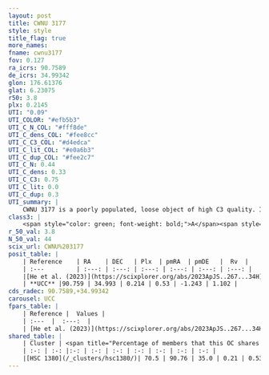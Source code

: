 ```yaml
---
layout: post
title: CWNU 3177
style: style
title_flag: true
more_names: 
fname: cwnu3177
fov: 0.127
ra_icrs: 90.7589
de_icrs: 34.99342
glon: 176.61376
glat: 6.23075
r50: 3.8
plx: 0.2145
UTI: "0.09"
UTI_COLOR: "#efb5b3"
UTI_C_N_COL: "#fff8de"
UTI_C_dens_COL: "#fee8cc"
UTI_C_C3_COL: "#d4edca"
UTI_C_lit_COL: "#e0a6b3"
UTI_C_dup_COL: "#fee2c7"
UTI_C_N: 0.44
UTI_C_dens: 0.33
UTI_C_C3: 0.75
UTI_C_lit: 0.0
UTI_C_dup: 0.3
UTI_summary: |
    CWNU 3177 is a poorly populated, loose object of high C3 quality. It was recently reported in the literature.<br><br><span style="color: #99180f; font-weight: bold;">Warning: </span>This is possibly a duplicated object, which shares a significant percentage of members with at least one previously reported entry.
class3: |
    <span style="color: green; font-weight: bold;">A</span><span style="color: #FFC300; font-weight: bold;">B</span>
r_50_val: 3.8
N_50_val: 44
scix_url: CWNU%203177
posit_table: |
    | Reference    | RA    | DEC   | Plx  | pmRA  | pmDE   |  Rv  |
    | :---         | :---: | :---: | :---: | :---: | :---: | :---: |
    |[He et al. (2023)](https://scixplorer.org/abs/2023ApJS..267...34H) | 90.757 | 34.982 | 0.224 | 0.518 | -1.243 | 1.1 |
    | **UCC** |90.759 | 34.993 | 0.214 | 0.53 | -1.243 | 1.102 | 
cds_radec: 90.7589,+34.99342
carousel: UCC
fpars_table: |
    | Reference |  Values |
    | :---  |  :---:  |
    | [He et al. (2023)](https://scixplorer.org/abs/2023ApJS..267...34H) | `A0=1.8, m-M=13.25, logA=8.6` |
shared_table: |
    | Cluster | <span title="Percentage of members that this OC shares with the ones listed">%</span>   | RA   | DEC   | Plx   | pmRA  | pmDE  | Rv | UTI |
    | :-: | :-: |:-: | :-: | :-: | :-: | :-: | :-: | :-: |
    |[HSC 1380](/_clusters/hsc1380/)| 70.5 | 90.76 | 35.0 | 0.21 | 0.53 | -1.24 | 1.1 |0.52 |
---
```

